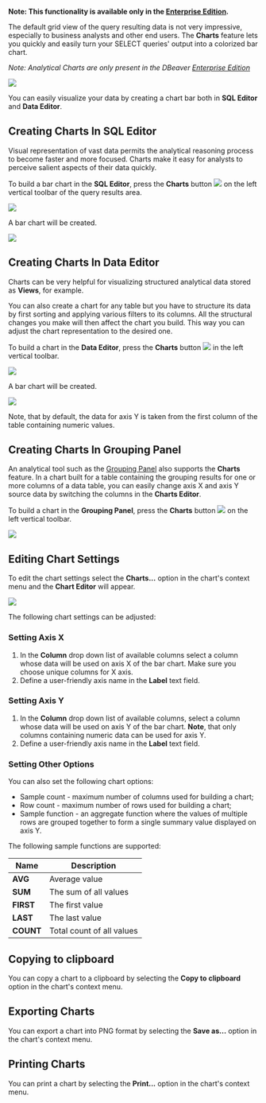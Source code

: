 **Note: This functionality is available only in the [Enterprise Edition](Enterprise-Edition).**

The default grid view of the query resulting data is not very impressive, especially to business analysts and other end users. The **Charts** feature lets you quickly and easily  turn your SELECT queries' output into a colorized bar chart.

*Note: Analytical Charts are only present in the DBeaver [Enterprise Edition](Enterprise-Edition)*

![](images/charts/sample_bar_chart.png)

You can easily visualize your data by creating a chart bar both in **SQL Editor** and **Data Editor**. 

## Creating Charts In SQL Editor

Visual representation of vast data permits the analytical reasoning process to become faster and more focused. Charts make it easy for analysts to perceive salient aspects of their data quickly.

To build a bar chart in the **SQL Editor**, press the **Charts** button ![](images/charts/charts_icon.png) on the left vertical toolbar of the query results area. 

![](images/charts/chart_button_SQLeditor_toolbar.png)

A bar chart will be created.

![](images/charts/chart_SQLeditor_generated.png)

## Creating Charts In Data Editor

Charts can be very helpful for visualizing structured analytical data stored as **Views**, for example. 

You can also create a chart for any table but you have to structure its data by first sorting and applying various filters to its columns. All the structural changes you make will then affect the chart you build. This way you can adjust the chart representation to the desired one. 

To build a chart in the **Data Editor**, press the **Charts** button ![](images/charts/charts_icon.png) in the left vertical toolbar.

![](images/charts/chart_button_DE_toolbar.png)

А bar chart will be created.

![](images/charts/chart_DE_generated.png)

Note, that by default, the data for axis Y is taken from the first column of the table containing numeric values. 

## Creating Charts In Grouping Panel 

An analytical tool such as the [Grouping Panel](Panels#grouping-panel) also supports the **Charts** feature. In a chart built for a table containing the grouping results for one or more columns of a data table, you can easily change axis X and axis Y source data by switching the columns in the **Charts Editor**.

To build a chart in the **Grouping Panel**, press the **Charts** button ![](images/charts/charts_icon.png) on the left vertical toolbar.

![](images/charts/chart_button_GP.png)

## Editing Chart Settings

To edit the chart settings select the **Charts...** option in the chart's context menu and the **Chart Editor** will appear. 

![](images/charts/charts_context_menu.png)

The following chart settings can be adjusted:

### Setting Axis X
1. In the **Column** drop down list of available columns select a column whose data will be used on axis X of the bar chart. Make sure you choose unique columns for X axis.
2. Define a user-friendly axis name in the **Label** text field.

### Setting Axis Y
1. In the **Column** drop down list of available columns, select a column whose data will be used on axis Y of the bar chart. **Note**, that only columns containing numeric data can be used for axis Y. 
2. Define a user-friendly axis name in the **Label** text field.

### Setting Other Options

You can also set the following chart options: 

* Sample count - maximum number of columns used for building a chart;
* Row count - maximum number of rows used for building a chart;
* Sample function - an aggregate function where the values of multiple rows are grouped together to form a single summary value displayed on axis Y.

The following sample functions are supported:

Name|Description
----|-----------
**AVG** | Average value
**SUM** | The sum of all values
**FIRST** | The first value
**LAST** | The last value
**COUNT** | Total count of all values

## Copying to clipboard 

You can copy a chart to a clipboard by selecting the **Copy to clipboard** option in the chart's context menu.

## Exporting Charts 

You can export а chart into PNG format by selecting the **Save as...** option in the chart's context menu.

## Printing Charts 

You can print а chart by selecting the **Print...** option in the chart's context menu.

